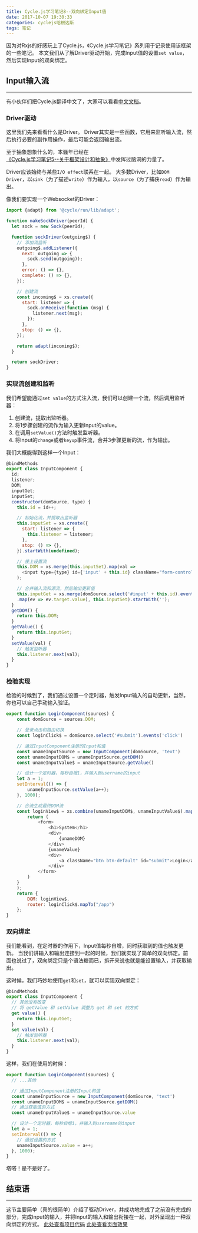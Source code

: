 ```yaml
---
title: Cycle.js学习笔记8--双向绑定Input值
date: 2017-10-07 19:30:33
categories: cyclejs哈根达斯
tags: 笔记
---
```

因为对Rxjs的好感玩上了Cycle.js，《Cycle.js学习笔记》系列用于记录使用该框架的一些笔记。
本文我们从了解Driver驱动开始，完成Input值的设置`set value`，然后实现Input的双向绑定。
<!--more-->

## Input输入流
---
有小伙伴们把Cycle.js翻译中文了，大家可以看看[中文文档](http://cyclejs.cn/)。

### Driver驱动
这里我们先来看看什么是Driver。
Driver其实是一些函数，它用来监听输入流，然后执行必要的副作用操作，最后可能会返回输出流。

至于抽象想象什么的，本骚年已经在[《Cycle.js学习笔记5--关于框架设计和抽象》](https://godbasin.github.io/2017/09/16/cyclejs-notes-5-design-and-abstraction/)中发挥过脑洞的力量了。

Driver应该始终与某些`I/O effect`联系在一起。
大多数Driver，比如`DOM Driver`，以`sink`（为了描述`write`）作为输入，以`source`（为了捕获`read`）作为输出。

像我们要实现一个Websocket的Driver：

``` js
import {adapt} from '@cycle/run/lib/adapt';

function makeSockDriver(peerId) {
  let sock = new Sock(peerId);

  function sockDriver(outgoing$) {
    // 添加流监听
    outgoing$.addListener({
      next: outgoing => {
        sock.send(outgoing));
      },
      error: () => {},
      complete: () => {},
    });

    // 创建流
    const incoming$ = xs.create({
      start: listener => {
        sock.onReceive(function (msg) {
          listener.next(msg);
        });
      },
      stop: () => {},
    });

    return adapt(incoming$);
  }

  return sockDriver;
}
```

### 实现流创建和监听
我们希望能通过`set value`的方式注入流，我们可以创建一个流，然后调用监听器：
1. 创建流，提取出监听器。
2. 将1步骤创建的流作为输入更新Input的value。
3. 在调用`setValue()`方法时触发监听器。
4. 将Input的`change`或者`keyup`事件流，合并3步骤更新的流，作为输出。

我们大概能得到这样一个Input：

``` js
@bindMethods
export class InputComponent {
  id;
  listener;
  DOM;
  inputGet;
  inputSet;
  constructor(domSource, type) {
    this.id = id++;

    // 初始化流，并提取出监听器
    this.inputSet = xs.create({
      start: listener => {
        this.listener = listener;
      },
      stop: () => {},
    }).startWith(undefined);

    // 接上设置流
    this.DOM = xs.merge(this.inputSet).map(val =>
      <input type={type} id={'input' + this.id} className="form-control" value={val} />
    );

    // 合并输入流和源流，然后输出更新值
    this.inputGet = xs.merge(domSource.select('#input' + this.id).events('keyup')
    .map(ev => ev.target.value), this.inputSet).startWith('');
  }
  getDOM() {
    return this.DOM;
  }
  getValue() {
    return this.inputGet;
  }
  setValue(val) {
    // 触发监听器
    this.listener.next(val);
  }
}
```

### 检验实现
检验的时候到了，我们通过设置一个定时器，触发Input输入的自动更新，当然，你也可以自己手动输入验证。

``` js
export function LoginComponent(sources) {
    const domSource = sources.DOM;

    // 登录点击和路由切换
    const loginClick$ = domSource.select('#submit').events('click')

    // 通过InputComponent注册的Input和值
    const unameInputSource = new InputComponent(domSource, 'text')
    const unameInputDOM$ = unameInputSource.getDOM()
    const unameInputValue$ = unameInputSource.getValue()

    // 设计一个定时器，每秒自增1，并输入到username的input
    let a = 1;
    setInterval(() => {
        unameInputSource.setValue(a++);
    }, 1000);

    // 合流生成最终DOM流
    const loginView$ = xs.combine(unameInputDOM$, unameInputValue$).map(([unameDOM, unameValue]) => {
        return (
            <form>
                <h1>System</h1>
                <div>
                    {unameDOM}
                </div>
                {unameValue}
                <div>
                    <a className="btn btn-default" id="submit">Login</a>
                </div>
            </form>
        )
    }
    );
    return {
        DOM: loginView$,
        router: loginClick$.mapTo("/app")
    };
}
```

### 双向绑定
我们能看到，在定时器的作用下，Input值每秒自增，同时获取到的值也触发更新。
当我们讲输入和输出连接到一起的时候，我们就实现了简单的双向绑定。前面也说过了，双向绑定只是个语法糖而已，拆开来说也就是能设置输入，并获取输出。

这时候，我们巧妙地使用`get`和`set`，就可以实现双向绑定：

``` js
@bindMethods
export class InputComponent {
  // 其他没有改变
  // 将 getValue 和 setValue 调整为 get 和 set 的方式
  get value() {
    return this.inputGet;
  }
  set value(val) {
    // 触发监听器
    this.listener.next(val);
  }
}
```

这样，我们在使用的时候：

``` js
export function LoginComponent(sources) {
  // ...其他

  // 通过InputComponent注册的Input和值
  const unameInputSource = new InputComponent(domSource, 'text')
  const unameInputDOM$ = unameInputSource.getDOM()
  // 通过获取值的方式
  const unameInputValue$ = unameInputSource.value

  // 设计一个定时器，每秒自增1，并输入到username的input
  let a = 1;
  setInterval(() => {
    // 通过设置的方式
    unameInputSource.value = a++;
  }, 1000);
}
```

塔嗒！是不是好了。

## 结束语
-----
这节主要简单（真的很简单）介绍了驱动Driver，并成功地完成了之前没有完成的部分，完成Input的输入，并将Input的输入和输出衔接在一起，对外呈现出一种双向绑定的方式。
[此处查看项目代码](https://github.com/godbasin/godbasin.github.io/tree/blog-codes/cyclejs-notes/8-two-way-binding)
[此处查看页面效果](http://otnjb9qi5.bkt.clouddn.com/8-two-way-binding/index.html)